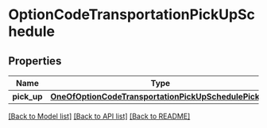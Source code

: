 # OptionCodeTransportationPickUpSchedule

## Properties
Name | Type | Description | Notes
------------ | ------------- | ------------- | -------------
**pick_up** | [**OneOfOptionCodeTransportationPickUpSchedulePickUp**](OneOfOptionCodeTransportationPickUpSchedulePickUp.md) |  | 

[[Back to Model list]](../../README.md#documentation-for-models) [[Back to API list]](../../README.md#documentation-for-api-endpoints) [[Back to README]](../../README.md)

